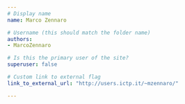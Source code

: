 ```yaml
---
# Display name
name: Marco Zennaro

# Username (this should match the folder name)
authors:
- MarcoZennaro

# Is this the primary user of the site?
superuser: false

# Custom link to external flag
link_to_external_url: "http://users.ictp.it/~mzennaro/"

---
```


